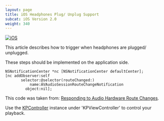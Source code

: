 ```yaml
---
layout: page
title: iOS Headphones Plug/ Unplug Support
subcat: iOS Version 2.0
weight: 340
---
```


[![iOS](https://img.shields.io/badge/iOS-Supported-green.svg)](https://github.com/kaltura/player-sdk-native-ios) 

This article describes how to trigger when headphones are plugged/ unplugged.

These steps should be implemented on the application side.

```objective_c 
NSNotificationCenter *nc [NSNotificationCenter defaultCenter];
[nc addObserver:self
       selector:@selector(routeChanged:)
           name:AVAudioSessionRouteChangeNotification
         object:nil];         
```

This code was taken from:
[Responding to Audio Hardware Route Changes](https://developer.apple.com/library/ios/documentation/Audio/Conceptual/AudioSessionProgrammingGuide/HandlingAudioHardwareRouteChanges/HandlingAudioHardwareRouteChanges.html).

Use the [KPController](https://github.com/kaltura/player-sdk-native-ios/blob/master/KALTURAPlayerSDK/KPController.h) instance under 'KPViewController' to control your playback.

